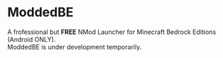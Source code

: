# ModdedBE
A frofessional but **FREE** NMod Launcher for Minecraft Bedrock Editions (Android ONLY).  
ModdedBE is under development temporarily.
